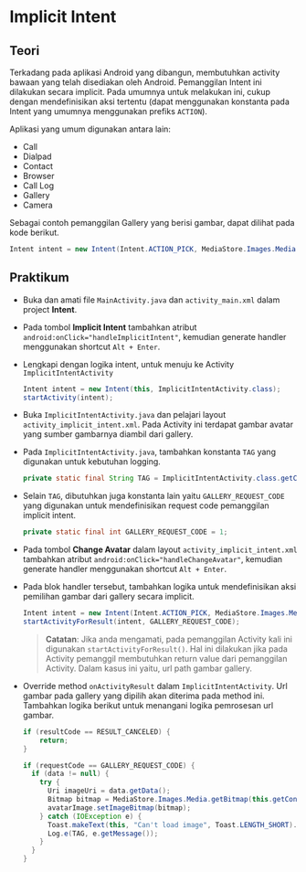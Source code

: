 # Implicit Intent

## Teori

Terkadang pada aplikasi Android yang dibangun, membutuhkan activity bawaan yang
telah disediakan oleh Android. Pemanggilan Intent ini dilakukan secara implicit.
Pada umumnya untuk melakukan ini, cukup dengan mendefinisikan aksi tertentu
(dapat menggunakan konstanta pada Intent yang umumnya menggunakan prefiks
`ACTION`).

Aplikasi yang umum digunakan antara lain:

- Call
- Dialpad
- Contact
- Browser
- Call Log
- Gallery
- Camera

Sebagai contoh pemanggilan Gallery yang berisi gambar, dapat dilihat pada kode
berikut.

```java
Intent intent = new Intent(Intent.ACTION_PICK, MediaStore.Images.Media.EXTERNAL_CONTENT_URI);
```

## Praktikum

- Buka dan amati file `MainActivity.java` dan `activity_main.xml` dalam project
 **Intent**.

- Pada tombol **Implicit Intent** tambahkan atribut
 `android:onClick="handleImplicitIntent"`, kemudian generate handler menggunakan
 shortcut `Alt + Enter`.

- Lengkapi dengan logika intent, untuk menuju ke Activity
 `ImplicitIntentActivity`

  ```java
  Intent intent = new Intent(this, ImplicitIntentActivity.class);
  startActivity(intent);
  ```

- Buka `ImplicitIntentActivity.java` dan pelajari layout
 `activity_implicit_intent.xml`. Pada Activity ini terdapat gambar avatar yang
 sumber gambarnya diambil dari gallery.

- Pada `ImplicitIntentActivity.java`, tambahkan konstanta `TAG` yang digunakan
 untuk kebutuhan logging.

  ```java
  private static final String TAG = ImplicitIntentActivity.class.getCanonicalName();
  ```

- Selain `TAG`, dibutuhkan juga konstanta lain yaitu `GALLERY_REQUEST_CODE` yang
 digunakan untuk mendefinisikan request code pemanggilan implicit intent.

  ```java
  private static final int GALLERY_REQUEST_CODE = 1;
  ```

- Pada tombol **Change Avatar** dalam layout `activity_implicit_intent.xml` tambahkan
 atribut `android:onClick="handleChangeAvatar"`, kemudian generate handler menggunakan
 shortcut `Alt + Enter`.

- Pada blok handler tersebut, tambahkan logika untuk mendefinisikan aksi
 pemilihan gambar dari gallery secara implicit.

  ```java
  Intent intent = new Intent(Intent.ACTION_PICK, MediaStore.Images.Media.EXTERNAL_CONTENT_URI);
  startActivityForResult(intent, GALLERY_REQUEST_CODE);
  ```

  > **Catatan**: Jika anda mengamati, pada pemanggilan Activity kali ini digunakan
  > `startActivityForResult()`. Hal ini dilakukan jika pada Activity pemanggil
  > membutuhkan return value dari pemanggilan Activity. Dalam kasus ini yaitu, url
  > path gambar gallery.

- Override method `onActivityResult` dalam `ImplicitIntentActivity`. Url gambar
 pada gallery yang dipilih akan diterima pada method ini. Tambahkan logika
 berikut untuk menangani logika pemrosesan url gambar.

  ```java
  if (resultCode == RESULT_CANCELED) {
      return;
  }

  if (requestCode == GALLERY_REQUEST_CODE) {
    if (data != null) {
      try {
        Uri imageUri = data.getData();
        Bitmap bitmap = MediaStore.Images.Media.getBitmap(this.getContentResolver(), imageUri);
        avatarImage.setImageBitmap(bitmap);
      } catch (IOException e) {
        Toast.makeText(this, "Can't load image", Toast.LENGTH_SHORT).show();
        Log.e(TAG, e.getMessage());
      }
    }
  }
  ```
